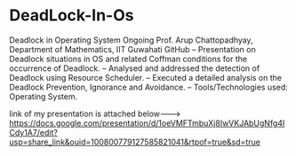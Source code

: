 # DeadLock-In-Os
Deadlock in Operating System Ongoing
Prof. Arup Chattopadhyay, Department of Mathematics, IIT Guwahati GitHub
– Presentation on Deadlock situations in OS and related Coffman conditions for the occurrence of Deadlock.
– Analysed and addressed the detection of Deadlock using Resource Scheduler.
– Executed a detailed analysis on the Deadlock Prevention, Ignorance and Avoidance.
– Tools/Technologies used: Operating System.

link of my presentation is attached below--->
https://docs.google.com/presentation/d/1oeVMFTmbuXj8IwVKJAbUgNfg4ICdy1A7/edit?usp=share_link&ouid=100800779127585821041&rtpof=true&sd=true

